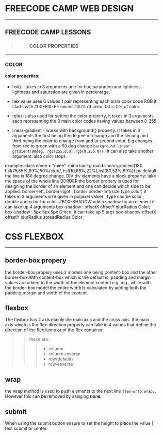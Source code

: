 # FREECODE CAMP WEB DESIGN
************************************************************************
## FREECODE CAMP LESSONS
>> ### COLOR PROPERTIES

************************************************************************
### COLOR
#### color properties:
* hsl() - takes in 3 arguments one for hue,saturation and lightness. lightness and saturation are given in percentage.

* hex value uses 6 values 1 pair representing each main color code RGB it starts with #00FF00 FF means 100% of color, 00 is 0% of color.

* rgb() is also used for setting the color property, it takes in 3 arguments each representing the 3 main color codes having values between 0-255.

* linear-gradient - works with background{} property. It takes in 3 arguments the first being the degree of change and the secong and third being the color to change from and to second color.
E.g changes from red to green with a 90 deg change 
``background:linear-gradient(90deg, rgb(255,0,0),rgb(0,255,0)) `` 
it can also take another argument, also color stops.

example:
class name = "mine"
.mine background:linear-gradient(180, hsl(75,55%,89%)50%/*stop*/, hsl(10,88%,22%),hsl(80,52%,89%))
by default the line is 180 degree change.
DIV
div elements have a block property: take the space of the whole line
BORDER
the border propery is used for designing the border of an element and one can decide which side to be applied.
border-left, border-right , border
border-left(size type color) it takes in 3 arguments size given in px(pixel value) , type can be solid , double and color for color.
#BOX-SHADOW
add a shadow for an element
it can take up 4 arguments
box-shadow : offsetX offsetY blurRadius Color;
box-shadow : 5px 5px 5px Green;
it can take up 5 args
box-shadow:offsetX offsetY blurRadius spreadRadius Color;

# CSS FLEXBOX
***********************************
## border-box propery
the border-box propery uses 2 models one  being content-box and the other border-box.With content-box which is the default is, padding and margin values are added to the width of the element content e.g img , while with the border-box model the entire width is calculated by adding both the padding,margin and width of the content.

## flexbox
The flexbox has 2 axis mainly the main axis and the cross axis.
the main axis which is the flex-direction property can take in 4 values that define the direction of the flex items or of the flex container.
>> these are :
>>> * column 
>>> * column-reverse
>>> * row(default)
>>> * row-reverse
 
## wrap
the wrap method is used to push elements to the next line ``flex-wrap:wrap;``. However this can be removed by assiging ***none***.

## submit
When using the submit button ensure to set the height to place the value | text submit to center